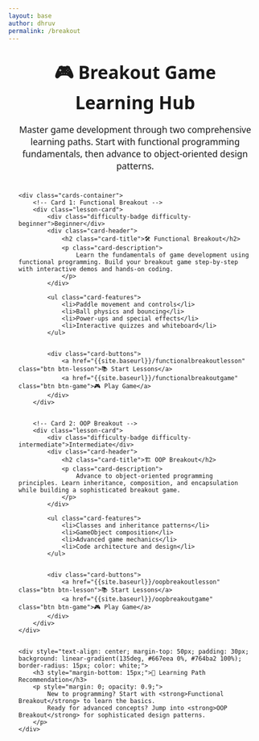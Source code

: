 ```yaml
---
layout: base
author: dhruv
permalink: /breakout
---
```



<style>
/* Hub container */
.lesson-hub {
  font-family: "Segoe UI", Roboto, sans-serif;
  max-width: 1100px;
  margin: 0 auto;
  padding: 20px;
}


/* Titles */
.hub-title {
  display: block !important;
  text-align: center;
  font-size: 2.2rem;
  margin-bottom: 10px;
  margin-top: 1px !important;
}


.card-title {
    color: black !important;
}


.card-description {
    color: #303030ff !important;
}


.hub-subtitle {
  text-align: center;
  font-size: 1.1rem;
  margin-bottom: 40px;
}


/* Card container */
.cards-container {
  display: grid;
  grid-template-columns: repeat(auto-fit, minmax(320px, 1fr));
  gap: 25px;
}


/* Individual lesson card */
.lesson-card {
  background: #fff;
  border-radius: 15px;
  box-shadow: 0 4px 15px rgba(0,0,0,0.1);
  overflow: hidden;
  display: flex;
  flex-direction: column;
  position: relative;
  padding: 20px;
  transition: transform 0.25s ease, box-shadow 0.25s ease;
}


.lesson-card:hover {
  transform: translateY(-5px);
  box-shadow: 0 8px 20px rgba(0,0,0,0.15);
}


/* Difficulty badges */
.difficulty-badge {
  position: absolute;
  top: 15px;
  right: 15px;
  font-size: 0.85rem;
  padding: 5px 12px;
  border-radius: 20px;
  font-weight: bold;
  color: #fff;
}


.difficulty-beginner {
  background: #38a169; /* green */
}


.difficulty-intermediate {
  background: #ed8936; /* orange */
}


.difficulty-advanced {
  background: #e53e3e; /* red */
}


/* Features list */
.card-features {
  margin: 15px 0;
  padding-left: 20px;
}


.card-features li {
  margin-bottom: 8px;
  list-style: disc;
  color: #303030ff !important;
}


/* Buttons */
.card-buttons {
  margin-top: auto;
  display: flex;
  gap: 12px;
}


.btn {
  display: inline-block;
  padding: 10px 16px;
  border-radius: 8px;
  font-size: 0.9rem;
  text-decoration: none;
  transition: background 0.2s ease, transform 0.2s ease;
  font-weight: 600;
}


.btn-lesson {
  background: #4c51bf;
}


.btn-game {
  background: #2b6cb0;
}


.btn:hover {
  transform: scale(1.05);
  opacity: 0.9;
}
</style>


<div class="lesson-hub">
    <h1 class="hub-title">🎮 Breakout Game Learning Hub</h1>
    <p class="hub-subtitle">
        Master game development through two comprehensive learning paths. Start with functional programming fundamentals, then advance to object-oriented design patterns.
    </p>

    <div class="cards-container">
        <!-- Card 1: Functional Breakout -->
        <div class="lesson-card">
            <div class="difficulty-badge difficulty-beginner">Beginner</div>
            <div class="card-header">
                <h2 class="card-title">🛠️ Functional Breakout</h2>
                <p class="card-description">
                    Learn the fundamentals of game development using functional programming. Build your breakout game step-by-step with interactive demos and hands-on coding.
                </p>
            </div>
           
            <ul class="card-features">
                <li>Paddle movement and controls</li>
                <li>Ball physics and bouncing</li>
                <li>Power-ups and special effects</li>
                <li>Interactive quizzes and whiteboard</li>
            </ul>


            <div class="card-buttons">
                <a href="{{site.baseurl}}/functionalbreakoutlesson" class="btn btn-lesson">📚 Start Lessons</a>
                <a href="{{site.baseurl}}/functionalbreakoutgame" class="btn btn-game">🎮 Play Game</a>
            </div>
        </div>


        <!-- Card 2: OOP Breakout -->
        <div class="lesson-card">
            <div class="difficulty-badge difficulty-intermediate">Intermediate</div>
            <div class="card-header">
                <h2 class="card-title">🏗️ OOP Breakout</h2>
                <p class="card-description">
                    Advance to object-oriented programming principles. Learn inheritance, composition, and encapsulation while building a sophisticated breakout game.
                </p>
            </div>
           
            <ul class="card-features">
                <li>Classes and inheritance patterns</li>
                <li>GameObject composition</li>
                <li>Advanced game mechanics</li>
                <li>Code architecture and design</li>
            </ul>


            <div class="card-buttons">
                <a href="{{site.baseurl}}/oopbreakoutlesson" class="btn btn-lesson">📚 Start Lessons</a>
                <a href="{{site.baseurl}}/oopbreakoutgame" class="btn btn-game">🎮 Play Game</a>
            </div>
        </div>
    </div>


    <div style="text-align: center; margin-top: 50px; padding: 30px; background: linear-gradient(135deg, #667eea 0%, #764ba2 100%); border-radius: 15px; color: white;">
        <h3 style="margin-bottom: 15px;">🎯 Learning Path Recommendation</h3>
        <p style="margin: 0; opacity: 0.9;">
            New to programming? Start with <strong>Functional Breakout</strong> to learn the basics.
            Ready for advanced concepts? Jump into <strong>OOP Breakout</strong> for sophisticated design patterns.
        </p>
    </div>
</div>